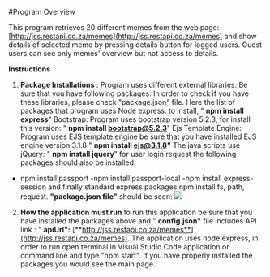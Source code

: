 #Program Overview

This program retrieves 20 different memes from the web page: [http://jss.restapi.co.za/memes](http://jss.restapi.co.za/memes) and show details of selected meme by pressing details button for logged users. Guest users can see only memes' overview but not access to details.

**Instructions**

1. **Package Installations** : Program uses different external libraries: Be sure that you have following packages: In order to check if you have these libraries, please check "package.json" file. Here the list of packages that program uses
 Node express: to install, " **npm install express**"
 Bootstrap: Program uses bootstrap version 5.2.3, for install this version: " **npm install bootstrap@5.2.3**"
 Ejs Template Engine: Program uses EJS template engine be sure that you have installed EJS engine version 3.1.8 " **npm install ejs@3.1.8"**
The java scripts use jQuery: " **npm install jquery**"
 for user login request the following packages should also be installed:
 - npm install passport
 -npm install passport-local
 -npm install express-session
 and finally standard express packages
 npm install fs, path, request.
**"package.json file"** should be seen:
 ![](RackMultipart20240127-1-939ndm_html_cda43eb311ebf36e.png)

2. **How the application must run**
to run this application be sure that you have installed the packages above and " **config.json"** file includes API link : " **apiUrl":** [**http://jss.restapi.co.za/memes**](http://jss.restapi.co.za/memes). The application uses node express, in order to run open terminal in Visual Studio Code application or command line and type "npm start". If you have properly installed the packages you would see the main page.
